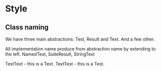 # Style

## Class naming

We have three main abstractions: Test, Result and Text. And a few other.

All implementation name produce from abstraction name by extending to the left.
NamedTest, SuiteResult, StringText

TestText - this is a Text.
TextTest - this is a Test.
